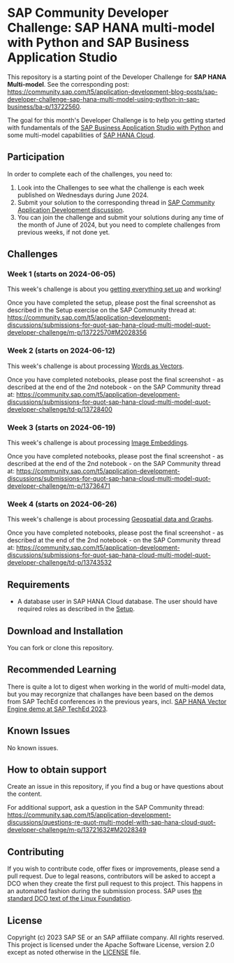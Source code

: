 # SAP Community Developer Challenge: SAP HANA multi-model with Python and SAP Business Application Studio

This repository is a starting point of the Developer Challenge for **SAP HANA Multi-model**. See the corresponding post: https://community.sap.com/t5/application-development-blog-posts/sap-developer-challenge-sap-hana-multi-model-using-python-in-sap-business/ba-p/13722560.

The goal for this month's Developer Challenge is to help you getting started with fundamentals of the [SAP Business Application Studio with Python](https://help.sap.com/docs/bas/sap-business-application-studio/runtime-version-management?q=python) and some multi-model capabilities of [SAP HANA Cloud](https://help.sap.com/docs/hana-cloud-database?version=2024_1_QRC).

## Participation

In order to complete each of the challenges, you need to:

1. Look into the Challenges to see what the challenge is each week published on Wednesdays during June 2024.
2. Submit your solution to the corresponding thread in [SAP Community Application Development discussion](https://community.sap.com/t5/tag/devchallenge-hana-eda-submissions/tg-p/board-id/application-developmentforum-board).
3. You can join the challenge and submit your solutions during any time of the month of June of 2024, but you need to complete challenges from previous weeks, if not done yet.

## Challenges

### Week 1 (starts on 2024-06-05)

This week's challenge is about you [getting everything set up](setup/setup.md) and working!

Once you have completed the setup, please post the final screenshot as described in the Setup exercise on the SAP Community thread at: https://community.sap.com/t5/application-development-discussions/submissions-for-quot-sap-hana-cloud-multi-model-quot-developer-challenge/m-p/13722570#M2028356

### Week 2 (starts on 2024-06-12)

This week's challenge is about processing [Words as Vectors](challenges/week2.md).

Once you have completed notebooks, please post the final screenshot - as described at the end of the 2nd notebook - on the SAP Community thread at: https://community.sap.com/t5/application-development-discussions/submissions-for-quot-sap-hana-cloud-multi-model-quot-developer-challenge/td-p/13728400

### Week 3 (starts on 2024-06-19)

This week's challenge is about processing [Image Embeddings](challenges/week3.md).

Once you have completed notebooks, please post the final screenshot - as described at the end of the 2nd notebook - on the SAP Community thread at: https://community.sap.com/t5/application-development-discussions/submissions-for-quot-sap-hana-cloud-multi-model-quot-developer-challenge/m-p/13736471

### Week 4 (starts on 2024-06-26)

This week's challenge is about processing [Geospatial data and Graphs](challenges/week4.md).

Once you have completed notebooks, please post the final screenshot - as described at the end of the 2nd notebook - on the SAP Community thread at: https://community.sap.com/t5/application-development-discussions/submissions-for-quot-sap-hana-cloud-multi-model-quot-developer-challenge/td-p/13743532

## Requirements

* A database user in SAP HANA Cloud database. The user should have required roles as described in the [Setup](setup/setup.md).

## Download and Installation

You can fork or clone this repository.

## Recommended Learning

There is quite a lot to digest when working in the world of multi-model data, but you may recorgnize that challanges have been based on the demos from SAP TechEd conferences in the previous years, incl. [SAP HANA Vector Engine demo at SAP TechEd 2023](https://www.youtube.com/live/kLbF0ooStZs?si=FNuUHZiQgcy-VRhR&t=2127).

## Known Issues

No known issues.

## How to obtain support

Create an issue in this repository, if you find a bug or have questions about the content.

For additional support, ask a question in the SAP Community thread: https://community.sap.com/t5/application-development-discussions/questions-re-quot-multi-model-with-sap-hana-cloud-quot-developer-challenge/m-p/13721632#M2028349

## Contributing

If you wish to contribute code, offer fixes or improvements, please send a pull request. Due to legal reasons, contributors will be asked to accept a DCO when they create the first pull request to this project. This happens in an automated fashion during the submission process. SAP uses [the standard DCO text of the Linux Foundation](https://developercertificate.org/).

## License

Copyright (c) 2023 SAP SE or an SAP affiliate company. All rights reserved. This project is licensed under the Apache Software License, version 2.0 except as noted otherwise in the [LICENSE](LICENSE) file.
